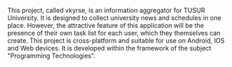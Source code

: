 This project, called vkyrse, is an information aggregator for TUSUR University.
It is designed to collect university news and schedules in one place.
However, the attractive feature of this application will be the presence of their own task list for each user, which they themselves can create.
This project is cross-platform and suitable for use on Android, IOS and Web devices.
It is developed within the framework of the subject "Programming Technologies".
